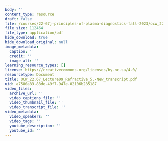 ```yaml
---
body: ''
content_type: resource
draft: false
file: /courses/22-67j-principles-of-plasma-diagnostics-fall-2023/ocw_2267_lecture09_refractive_5-new_transcript.pdf
file_size: 112464
file_type: application/pdf
hide_download: true
hide_download_original: null
image_metadata:
  caption: ''
  credit: ''
  image-alt: ''
learning_resource_types: []
license: https://creativecommons.org/licenses/by-nc-sa/4.0/
resourcetype: Document
title: OCW_22.67_Lecture09_Refractive_5.-New_transcript.pdf
uid: a7580a83-88de-49f7-947e-02106b285187
video_files:
  archive_url: ''
  video_captions_file: ''
  video_thumbnail_file: ''
  video_transcript_file: ''
video_metadata:
  video_speakers: ''
  video_tags: ''
  youtube_description: ''
  youtube_id: ''
---
```

